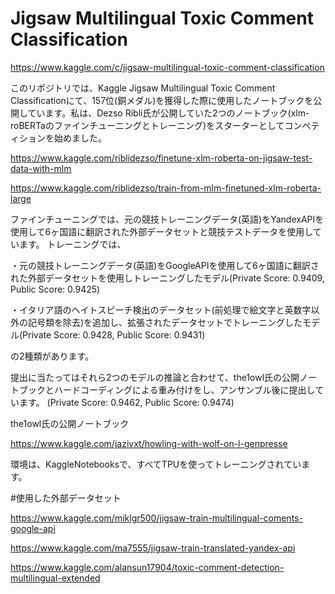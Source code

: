 # Jigsaw Multilingual Toxic Comment Classification
https://www.kaggle.com/c/jigsaw-multilingual-toxic-comment-classification

このリポジトリでは、Kaggle Jigsaw Multilingual Toxic Comment Classificationにて、157位(銅メダル)を獲得した際に使用したノートブックを公開しています。私は、Dezso Ribli氏が公開していた2つのノートブック(xlm-roBERTaのファインチューニングとトレーニング)をスターターとしてコンペティションを始めました。

https://www.kaggle.com/riblidezso/finetune-xlm-roberta-on-jigsaw-test-data-with-mlm

https://www.kaggle.com/riblidezso/train-from-mlm-finetuned-xlm-roberta-large

ファインチューニングでは、元の競技トレーニングデータ(英語)をYandexAPIを使用して6ヶ国語に翻訳された外部データセットと競技テストデータを使用しています。
トレーニングでは、

・元の競技トレーニングデータ(英語)をGoogleAPIを使用して6ヶ国語に翻訳された外部データセットを使用しトレーニングしたモデル(Private Score: 0.9409, Public Score: 0.9425)

・イタリア語のヘイトスピーチ検出のデータセット(前処理で絵文字と英数字以外の記号類を除去)を追加し、拡張されたデータセットでトレーニングしたモデル(Private Score: 0.9428, Public Score: 0.9431)

の2種類があります。

提出に当たってはそれら2つのモデルの推論と合わせて、the1owl氏の公開ノートブックとハードコーディングによる重み付けをし、アンサンブル後に提出しています。
(Private Score: 0.9462, Public Score: 0.9474)

the1owl氏の公開ノートブック

https://www.kaggle.com/jazivxt/howling-with-wolf-on-l-genpresse

環境は、KaggleNotebooksで、すべてTPUを使ってトレーニングされています。

#使用した外部データセット

https://www.kaggle.com/miklgr500/jigsaw-train-multilingual-coments-google-api

https://www.kaggle.com/ma7555/jigsaw-train-translated-yandex-api

https://www.kaggle.com/alansun17904/toxic-comment-detection-multilingual-extended
